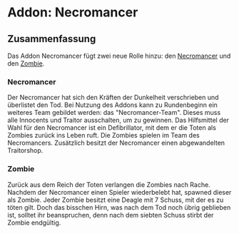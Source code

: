 # Addon: Necromancer

## Zusammenfassung

Das Addon Necromancer fügt zwei neue Rolle hinzu: den [Necromancer](#Necromancer) und den [Zombie](#Zombie).

### Necromancer

Der Necromancer hat sich den Kräften der Dunkelheit verschrieben und überlistet den Tod. Bei Nutzung des Addons kann zu Rundenbeginn ein weiteres Team gebildet werden: das "Necromancer-Team". Dieses muss alle Innocents und Traitor ausschalten, um zu gewinnen. Das Hilfsmittel der Wahl für den Necromancer ist ein Defibrillator, mit dem er die Toten als Zombies zurück ins Leben ruft. Die Zombies spielen im Team des Necromancers.
Zusätzlich besitzt der Necromancer einen abgewandelten Traitorshop.

### Zombie

Zurück aus dem Reich der Toten verlangen die Zombies nach Rache. Nachdem der Necromancer einen Spieler wiederbelebt hat, spawned dieser als Zombie. Jeder Zombie besitzt eine Deagle mit 7 Schuss, mit der es zu töten gilt. Doch das bisschen Hirn, was nach dem Tod noch übrig geblieben ist, solltet ihr beanspruchen, denn nach dem siebten Schuss stirbt der Zombie endgültig.